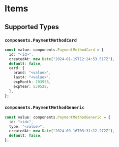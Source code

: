 # Items


## Supported Types

### `components.PaymentMethodCard`

```typescript
const value: components.PaymentMethodCard = {
  id: "<id>",
  createdAt: new Date("2024-01-19T12:24:53.517Z"),
  default: false,
  card: {
    brand: "<value>",
    last4: "<value>",
    expMonth: 203956,
    expYear: 539528,
  },
};
```

### `components.PaymentMethodGeneric`

```typescript
const value: components.PaymentMethodGeneric = {
  id: "<id>",
  type: "<value>",
  createdAt: new Date("2024-09-16T03:31:12.272Z"),
  default: false,
};
```

